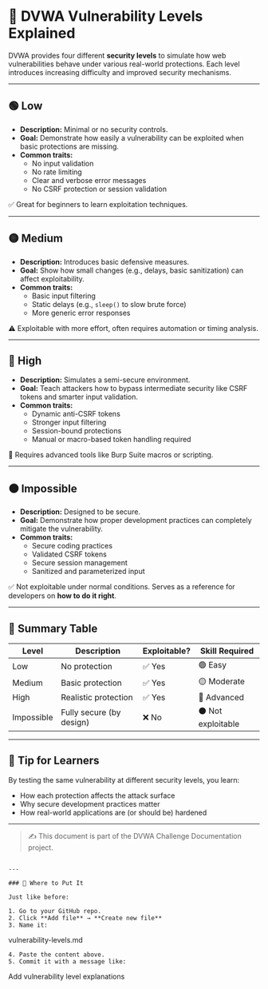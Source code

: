 # 🔐 DVWA Vulnerability Levels Explained

DVWA provides four different **security levels** to simulate how web vulnerabilities behave under various real-world protections. Each level introduces increasing difficulty and improved security mechanisms.

---

## 🟢 Low

- **Description:** Minimal or no security controls.
- **Goal:** Demonstrate how easily a vulnerability can be exploited when basic protections are missing.
- **Common traits:**
  - No input validation
  - No rate limiting
  - Clear and verbose error messages
  - No CSRF protection or session validation

✅ Great for beginners to learn exploitation techniques.

---

## 🟡 Medium

- **Description:** Introduces basic defensive measures.
- **Goal:** Show how small changes (e.g., delays, basic sanitization) can affect exploitability.
- **Common traits:**
  - Basic input filtering
  - Static delays (e.g., `sleep()` to slow brute force)
  - More generic error responses

⚠️ Exploitable with more effort, often requires automation or timing analysis.

---

## 🔴 High

- **Description:** Simulates a semi-secure environment.
- **Goal:** Teach attackers how to bypass intermediate security like CSRF tokens and smarter input validation.
- **Common traits:**
  - Dynamic anti-CSRF tokens
  - Stronger input filtering
  - Session-bound protections
  - Manual or macro-based token handling required

🧠 Requires advanced tools like Burp Suite macros or scripting.

---

## ⚫ Impossible

- **Description:** Designed to be secure.
- **Goal:** Demonstrate how proper development practices can completely mitigate the vulnerability.
- **Common traits:**
  - Secure coding practices
  - Validated CSRF tokens
  - Secure session management
  - Sanitized and parameterized input

✅ Not exploitable under normal conditions. Serves as a reference for developers on **how to do it right**.

---

## 📌 Summary Table

| Level      | Description               | Exploitable? | Skill Required |
|------------|---------------------------|--------------|----------------|
| Low        | No protection              | ✅ Yes       | 🟢 Easy        |
| Medium     | Basic protection           | ✅ Yes       | 🟡 Moderate    |
| High       | Realistic protection       | ✅ Yes       | 🔴 Advanced    |
| Impossible | Fully secure (by design)   | ❌ No        | ⚫ Not exploitable |

---

## 🧠 Tip for Learners

By testing the same vulnerability at different security levels, you learn:
- How each protection affects the attack surface
- Why secure development practices matter
- How real-world applications are (or should be) hardened

---

> ✍️ This document is part of the DVWA Challenge Documentation project.
```

---

### 📍 Where to Put It

Just like before:

1. Go to your GitHub repo.
2. Click **Add file** → **Create new file**
3. Name it:

   ```
   vulnerability-levels.md
   ```
4. Paste the content above.
5. Commit it with a message like:

   ```
   Add vulnerability level explanations
   ```
